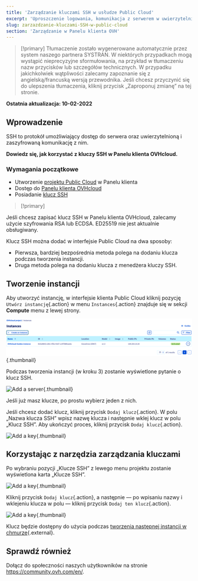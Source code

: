 ```yaml
---
title: 'Zarządzanie kluczami SSH w usłudze Public Cloud'
excerpt: 'Uproszczenie logowania, komunikacja z serwerem w uwierzytelniony i zaszyfrowany sposób.'
slug: zarzazdzanie-kluczami-SSH-w-public-cloud
section: 'Zarządzanie w Panelu klienta OVH'
---
```


> [!primary]
> Tłumaczenie zostało wygenerowane automatycznie przez system naszego partnera SYSTRAN. W niektórych przypadkach mogą wystąpić nieprecyzyjne sformułowania, na przykład w tłumaczeniu nazw przycisków lub szczegółów technicznych. W przypadku jakichkolwiek wątpliwości zalecamy zapoznanie się z angielską/francuską wersją przewodnika. Jeśli chcesz przyczynić się do ulepszenia tłumaczenia, kliknij przycisk „Zaproponuj zmianę” na tej stronie.
>

**Ostatnia aktualizacja: 10-02-2022**

## Wprowadzenie

SSH to protokół umożliwiający dostęp do serwera oraz uwierzytelnioną i zaszyfrowaną komunikację z nim.

**Dowiedz się, jak korzystać z kluczy SSH w Panelu klienta OVHcloud.**

### Wymagania początkowe

- Utworzenie [projektu Public Cloud](https://docs.ovh.com/pl/public-cloud/utworz_projekt_public_cloud/) w Panelu klienta
- Dostęp do [Panelu klienta OVHcloud](https://www.ovh.com/auth/?action=gotomanager&from=https://www.ovh.pl/&ovhSubsidiary=pl)
- Posiadanie [klucz SSH](../public-cloud-pierwsze-kroki/)


> [!primary]
>
Jeśli chcesz zapisać klucz SSH w Panelu klienta OVHcloud, zalecamy użycie szyfrowania RSA lub ECDSA. ED25519 nie jest aktualnie obsługiwany.
>

Klucz SSH można dodać w interfejsie Public Cloud na dwa sposoby:

- Pierwsza, bardziej bezpośrednia metoda polega na dodaniu klucza podczas tworzenia instancji.
- Druga metoda polega na dodaniu klucza z menedżera kluczy SSH.

## Tworzenie instancji

Aby utworzyć instancję, w interfejsie klienta Public Cloud kliknij pozycję `Utwórz instancję`{.action} w menu `Instances`{.action} znajduje się w sekcji **Compute** menu z lewej strony.

![Add a server](images/compute.png){.thumbnail}

Podczas tworzenia instancji (w kroku 3) zostanie wyświetlone pytanie o klucz SSH.

![Add a server](images/selectkey.png){.thumbnail}

Jeśli już masz klucze, po prostu wybierz jeden z nich.

Jeśli chcesz dodać klucz, kliknij przycisk `Dodaj klucz`{.action}. W polu „Nazwa klucza SSH” wpisz nazwę klucza i następnie wklej klucz w polu „Klucz SSH”. Aby ukończyć proces, kliknij przycisk `Dodaj klucz`{.action}.

![Add a key](images/addkey.png){.thumbnail}

## Korzystając z narzędzia zarządzania kluczami

Po wybraniu pozycji „Klucze SSH” z lewego menu projektu zostanie wyświetlona karta „Klucze SSH”.

![Add a key](images/addkeymenu.png){.thumbnail}

Kliknij przycisk `Dodaj klucz`{.action}, a następnie — po wpisaniu nazwy i wklejeniu klucza w polu — kliknij przycisk `Dodaj ten klucz`{.action}.

![Add a key](images/addkeymenu1.png){.thumbnail}

Klucz będzie dostępny do użycia podczas [tworzenia następnej instancji w chmurze](../rozpoczecie_pracy_z_instancja_public_cloud/){.external}.
      
## Sprawdź również
 
Dołącz do społeczności naszych użytkowników na stronie <https://community.ovh.com/en/>.